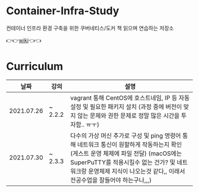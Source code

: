 # Container-Infra-Study
컨테이너 인프라 환경 구축을 위한 쿠버네티스/도커 책 읽으며 연습하는 저장소

👉👉[wiki](https://github.com/aeuna/Container-Infra-Study/wiki)👈👈

# Curriculum
|날짜|강의|설명|
|------|---|---|
|2021.07.26|~ 2.2.2| vagrant 통해 CentOS에 호스트네임, IP 등 자동 설정 및 필요한 패키지 설치 (과정 중에 버전이 맞지 않는 문제와 권한 문제로 정말 많은 시간을 투자함.. ㅠㅜ) |
|2021.07.30|~ 2.3.3| 다수의 가상 머신 추가로 구성 및 ping 명령어 통해 네트워크 통신이 원할하게 작동하는지 확인 (게스트 운영 체제에 파일 전달) (macOS에는 SuperPuTTY를 적용시킬수 없는 건가? 및 네트워크랑 운영체제 지식이 나오는것 같다,, 이래서 전공수업을 잘들어야 하는구나,,,) |

